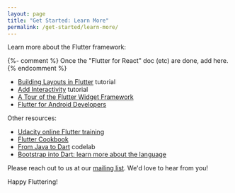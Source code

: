 ```yaml
---
layout: page
title: "Get Started: Learn More"
permalink: /get-started/learn-more/
---
```


Learn more about the Flutter framework:

{%- comment %}
Once the "Flutter for React" doc (etc) are done, add here.
{% endcomment %}
* [Building Layouts in Flutter](/tutorials/layout/) tutorial
* [Add Interactivity](/tutorials/interactive/) tutorial
* [A Tour of the Flutter Widget Framework](/widgets-intro/)
* [Flutter for Android Developers](/flutter-for-android/)

Other resources:

* [Udacity online Flutter training](https://www.udacity.com/course/build-native-mobile-apps-with-flutter--ud905)
* [Flutter Cookbook](/cookbook/)
* [From Java to Dart](https://codelabs.developers.google.com/codelabs/from-java-to-dart/#0) codelab
* [Bootstrap into Dart: learn more about the language](/bootstrap-into-dart/)

Please reach out to us at our [mailing list][]. We'd love to hear from you!

Happy Fluttering!

[mailing list]: mailto:flutter-dev@googlegroups.com

